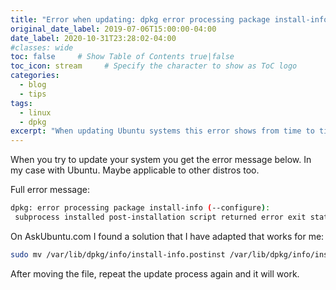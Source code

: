 ```yaml
---
title: "Error when updating: dpkg error processing package install-info error exit status 127"
original_date_label: 2019-07-06T15:00:00-04:00
date_label: 2020-10-31T23:28:02-04:00
#classes: wide
toc: false     # Show Table of Contents true|false
toc_icon: stream     # Specify the character to show as ToC logo
categories:
  - blog
  - tips
tags:
  - linux
  - dpkg
excerpt: "When updating Ubuntu systems this error shows from time to time. This article shows a workaround how to continue."
---
```


When you try to update your system you get the error message below. In my case with Ubuntu. Maybe applicable to other distros too.

Full error message:

```bash
dpkg: error processing package install-info (--configure):
 subprocess installed post-installation script returned error exit status 127
```

On AskUbuntu.com I found a solution that I have adapted that works for me:

```bash
sudo mv /var/lib/dpkg/info/install-info.postinst /var/lib/dpkg/info/install-info.postinst.bad-`date +%Y%m%d_%H%M%S`
```

After moving the file, repeat the update process again and it will work.
